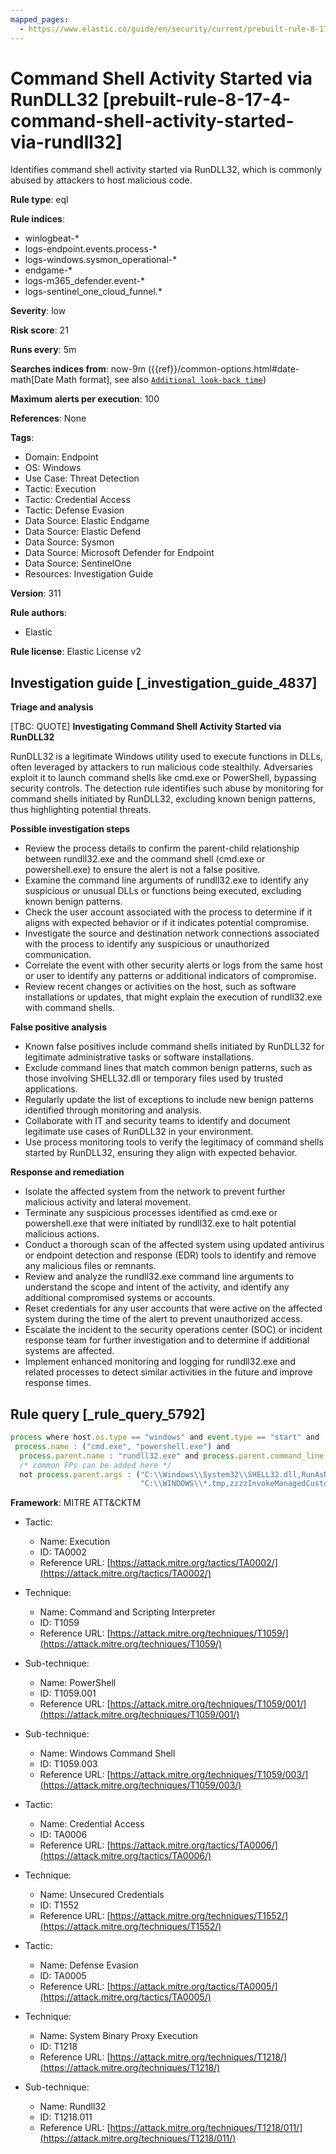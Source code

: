 ```yaml
---
mapped_pages:
  - https://www.elastic.co/guide/en/security/current/prebuilt-rule-8-17-4-command-shell-activity-started-via-rundll32.html
---
```


# Command Shell Activity Started via RunDLL32 [prebuilt-rule-8-17-4-command-shell-activity-started-via-rundll32]

Identifies command shell activity started via RunDLL32, which is commonly abused by attackers to host malicious code.

**Rule type**: eql

**Rule indices**:

* winlogbeat-*
* logs-endpoint.events.process-*
* logs-windows.sysmon_operational-*
* endgame-*
* logs-m365_defender.event-*
* logs-sentinel_one_cloud_funnel.*

**Severity**: low

**Risk score**: 21

**Runs every**: 5m

**Searches indices from**: now-9m ({{ref}}/common-options.html#date-math[Date Math format], see also [`Additional look-back time`](docs-content://solutions/security/detect-and-alert/create-detection-rule.md#rule-schedule))

**Maximum alerts per execution**: 100

**References**: None

**Tags**:

* Domain: Endpoint
* OS: Windows
* Use Case: Threat Detection
* Tactic: Execution
* Tactic: Credential Access
* Tactic: Defense Evasion
* Data Source: Elastic Endgame
* Data Source: Elastic Defend
* Data Source: Sysmon
* Data Source: Microsoft Defender for Endpoint
* Data Source: SentinelOne
* Resources: Investigation Guide

**Version**: 311

**Rule authors**:

* Elastic

**Rule license**: Elastic License v2

## Investigation guide [_investigation_guide_4837]

**Triage and analysis**

[TBC: QUOTE]
**Investigating Command Shell Activity Started via RunDLL32**

RunDLL32 is a legitimate Windows utility used to execute functions in DLLs, often leveraged by attackers to run malicious code stealthily. Adversaries exploit it to launch command shells like cmd.exe or PowerShell, bypassing security controls. The detection rule identifies such abuse by monitoring for command shells initiated by RunDLL32, excluding known benign patterns, thus highlighting potential threats.

**Possible investigation steps**

* Review the process details to confirm the parent-child relationship between rundll32.exe and the command shell (cmd.exe or powershell.exe) to ensure the alert is not a false positive.
* Examine the command line arguments of rundll32.exe to identify any suspicious or unusual DLLs or functions being executed, excluding known benign patterns.
* Check the user account associated with the process to determine if it aligns with expected behavior or if it indicates potential compromise.
* Investigate the source and destination network connections associated with the process to identify any suspicious or unauthorized communication.
* Correlate the event with other security alerts or logs from the same host or user to identify any patterns or additional indicators of compromise.
* Review recent changes or activities on the host, such as software installations or updates, that might explain the execution of rundll32.exe with command shells.

**False positive analysis**

* Known false positives include command shells initiated by RunDLL32 for legitimate administrative tasks or software installations.
* Exclude command lines that match common benign patterns, such as those involving SHELL32.dll or temporary files used by trusted applications.
* Regularly update the list of exceptions to include new benign patterns identified through monitoring and analysis.
* Collaborate with IT and security teams to identify and document legitimate use cases of RunDLL32 in your environment.
* Use process monitoring tools to verify the legitimacy of command shells started by RunDLL32, ensuring they align with expected behavior.

**Response and remediation**

* Isolate the affected system from the network to prevent further malicious activity and lateral movement.
* Terminate any suspicious processes identified as cmd.exe or powershell.exe that were initiated by rundll32.exe to halt potential malicious actions.
* Conduct a thorough scan of the affected system using updated antivirus or endpoint detection and response (EDR) tools to identify and remove any malicious files or remnants.
* Review and analyze the rundll32.exe command line arguments to understand the scope and intent of the activity, and identify any additional compromised systems or accounts.
* Reset credentials for any user accounts that were active on the affected system during the time of the alert to prevent unauthorized access.
* Escalate the incident to the security operations center (SOC) or incident response team for further investigation and to determine if additional systems are affected.
* Implement enhanced monitoring and logging for rundll32.exe and related processes to detect similar activities in the future and improve response times.


## Rule query [_rule_query_5792]

```js
process where host.os.type == "windows" and event.type == "start" and
 process.name : ("cmd.exe", "powershell.exe") and
  process.parent.name : "rundll32.exe" and process.parent.command_line != null and
  /* common FPs can be added here */
  not process.parent.args : ("C:\\Windows\\System32\\SHELL32.dll,RunAsNewUser_RunDLL",
                             "C:\\WINDOWS\\*.tmp,zzzzInvokeManagedCustomActionOutOfProc")
```

**Framework**: MITRE ATT&CKTM

* Tactic:

    * Name: Execution
    * ID: TA0002
    * Reference URL: [https://attack.mitre.org/tactics/TA0002/](https://attack.mitre.org/tactics/TA0002/)

* Technique:

    * Name: Command and Scripting Interpreter
    * ID: T1059
    * Reference URL: [https://attack.mitre.org/techniques/T1059/](https://attack.mitre.org/techniques/T1059/)

* Sub-technique:

    * Name: PowerShell
    * ID: T1059.001
    * Reference URL: [https://attack.mitre.org/techniques/T1059/001/](https://attack.mitre.org/techniques/T1059/001/)

* Sub-technique:

    * Name: Windows Command Shell
    * ID: T1059.003
    * Reference URL: [https://attack.mitre.org/techniques/T1059/003/](https://attack.mitre.org/techniques/T1059/003/)

* Tactic:

    * Name: Credential Access
    * ID: TA0006
    * Reference URL: [https://attack.mitre.org/tactics/TA0006/](https://attack.mitre.org/tactics/TA0006/)

* Technique:

    * Name: Unsecured Credentials
    * ID: T1552
    * Reference URL: [https://attack.mitre.org/techniques/T1552/](https://attack.mitre.org/techniques/T1552/)

* Tactic:

    * Name: Defense Evasion
    * ID: TA0005
    * Reference URL: [https://attack.mitre.org/tactics/TA0005/](https://attack.mitre.org/tactics/TA0005/)

* Technique:

    * Name: System Binary Proxy Execution
    * ID: T1218
    * Reference URL: [https://attack.mitre.org/techniques/T1218/](https://attack.mitre.org/techniques/T1218/)

* Sub-technique:

    * Name: Rundll32
    * ID: T1218.011
    * Reference URL: [https://attack.mitre.org/techniques/T1218/011/](https://attack.mitre.org/techniques/T1218/011/)



